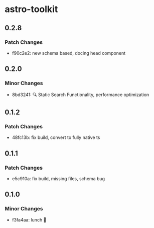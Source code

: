 # astro-toolkit

## 0.2.8

### Patch Changes

- f90c2e2: new schema based, docing head component

## 0.2.0

### Minor Changes

- 8bd3241: 🔍 Static Search Functionality, performance optimization

## 0.1.2

### Patch Changes

- 48fc13b: fix build, convert to fully native ts

## 0.1.1

### Patch Changes

- e5c910a: fix build, missing files, schema bug

## 0.1.0

### Minor Changes

- f3fa4aa: lunch 🚀

